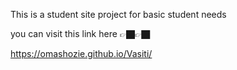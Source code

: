  This is a student site project for basic student needs

 you can visit this link here 👉🏿👉🏿

 https://omashozie.github.io/Vasiti/
